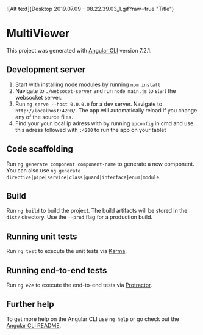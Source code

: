 ![Alt text](Desktop 2019.07.09 - 08.22.39.03_1.gif?raw=true "Title")

# MultiViewer

This project was generated with [Angular CLI](https://github.com/angular/angular-cli) version 7.2.1.

## Development server
1. Start with installing node modules by running `npm install`
2. Navigate to `./websocet-server` and run  `node main.js` to start the websocket server.
3. Run `ng serve --host 0.0.0.0` for a dev server. Navigate to `http://localhost:4200/`. The app will automatically reload if you change any of the source files.
4. Find your your local ip adress with by running `ipconfig` in cmd and use this adress followed with `:4200` to run the app on your tablet

## Code scaffolding

Run `ng generate component component-name` to generate a new component. You can also use `ng generate directive|pipe|service|class|guard|interface|enum|module`.

## Build

Run `ng build` to build the project. The build artifacts will be stored in the `dist/` directory. Use the `--prod` flag for a production build.

## Running unit tests

Run `ng test` to execute the unit tests via [Karma](https://karma-runner.github.io).

## Running end-to-end tests

Run `ng e2e` to execute the end-to-end tests via [Protractor](http://www.protractortest.org/).

## Further help

To get more help on the Angular CLI use `ng help` or go check out the [Angular CLI README](https://github.com/angular/angular-cli/blob/master/README.md).
